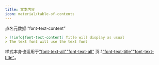 ```yaml
---
title: 文本内容
icon: material/table-of-contents
---
```


点名元数据:“font-text-content”

```md
> [!info|font-text-content] Title will display as usual
> The text font will use the text font
```

样式本身也适用于["font-text-all"](../combined-styling/page-26.md)["font-text-all"](../combined-styling/page-26.md)
页:1["font-text-title"](../title-styling/page-32.md)["font-text-title"](../title-styling/page-32.md)。

